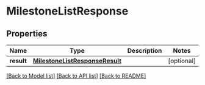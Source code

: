 # MilestoneListResponse

## Properties
Name | Type | Description | Notes
------------ | ------------- | ------------- | -------------
**result** | [**MilestoneListResponseResult**](MilestoneListResponseResult.md) |  | [optional] 

[[Back to Model list]](../README.md#documentation-for-models) [[Back to API list]](../README.md#documentation-for-api-endpoints) [[Back to README]](../README.md)

